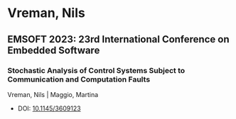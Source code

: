 # Vreman, Nils

## EMSOFT 2023: 23rd International Conference on Embedded Software

### Stochastic Analysis of Control Systems Subject to Communication and Computation Faults
Vreman, Nils | Maggio, Martina
* DOI: [10.1145/3609123](https://doi.org/10.1145/3609123)

